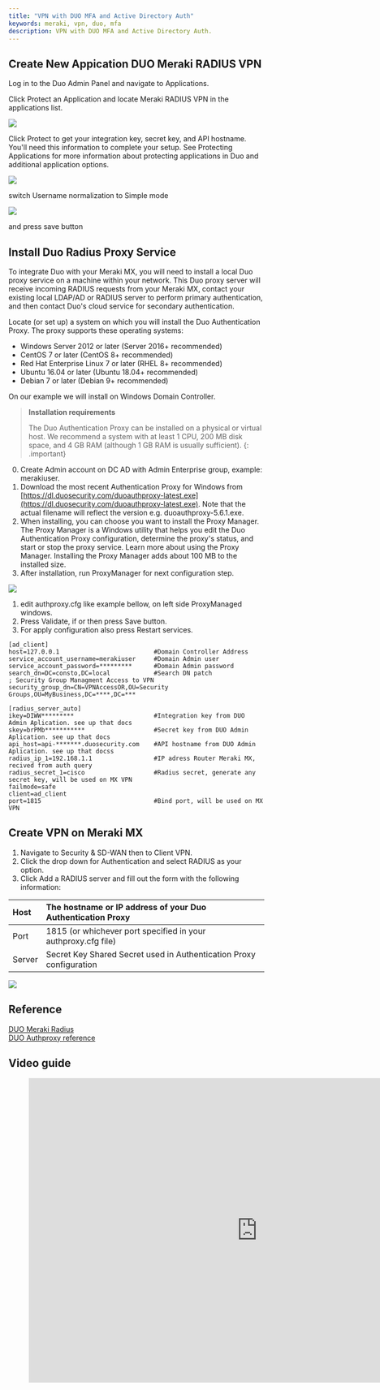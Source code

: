 ```yaml
---
title: "VPN with DUO MFA and Active Directory Auth"
keywords: meraki, vpn, duo, mfa
description: VPN with DUO MFA and Active Directory Auth.
---
```

## Create New Appication DUO Meraki RADIUS VPN

Log in to the Duo Admin Panel and navigate to Applications.

Click Protect an Application and locate Meraki RADIUS VPN in the applications list. 

![](images/vpn_mfa_02.png)  

Click Protect to get your integration key, secret key, and API hostname. You'll need this information to complete your setup. See Protecting Applications for more information about protecting applications in Duo and additional application options.

![](images/vpn_mfa_03.png)  

switch Username normalization to Simple mode  

![](images/vpn_mfa_04.png)  

and press save button

## Install Duo Radius Proxy Service
To integrate Duo with your Meraki MX, you will need to install a local Duo proxy service on a machine within your network. This Duo proxy server will receive incoming RADIUS requests from your Meraki MX, contact your existing local LDAP/AD or RADIUS server to perform primary authentication, and then contact Duo's cloud service for secondary authentication.

Locate (or set up) a system on which you will install the Duo Authentication Proxy. The proxy supports these operating systems:

 - Windows Server 2012 or later (Server 2016+ recommended)
 - CentOS 7 or later (CentOS 8+ recommended)
 - Red Hat Enterprise Linux 7 or later (RHEL 8+ recommended)
 - Ubuntu 16.04 or later (Ubuntu 18.04+ recommended)
 - Debian 7 or later (Debian 9+ recommended)

On our example we will install on Windows Domain Controller.

> **Installation requirements**
>
> The Duo Authentication Proxy can be installed on a physical or virtual host. 
> We recommend a system with at least 1 CPU, 200 MB disk space, and 4 GB RAM (although 1 GB RAM is usually sufficient).
{: .important}

0. Create Admin account on DC AD with Admin Enterprise group, example: merakiuser. 
1. Download the most recent Authentication Proxy for Windows from [https://dl.duosecurity.com/duoauthproxy-latest.exe](https://dl.duosecurity.com/duoauthproxy-latest.exe). Note that the actual filename will reflect the version e.g. duoauthproxy-5.6.1.exe.
2. When installing, you can choose you want to install the Proxy Manager. The Proxy Manager is a Windows utility that helps you edit the Duo Authentication Proxy configuration, determine the proxy's status, and start or stop the proxy service. Learn more about using the Proxy Manager. Installing the Proxy Manager adds about 100 MB to the installed size.
3. After installation, run ProxyManager for next configuration step.

![](images/vpn_mfa_01.png)  

1. edit authproxy.cfg like example bellow, on left side ProxyManaged windows. 
2. Press Validate, if or then press Save button.  
3. For apply configuration also press Restart services.  

```
[ad_client]
host=127.0.0.1                          #Domain Controller Address 
service_account_username=merakiuser     #Domain Admin user
service_account_password=*********      #Domain Admin password
search_dn=DC=consto,DC=local            #Search DN patch 
; Security Group Managment Access to VPN 
security_group_dn=CN=VPNAccessOR,OU=Security Groups,OU=MyBusiness,DC=****,DC=***

[radius_server_auto]
ikey=DIWW*********                      #Integration key from DUO Admin Aplication. see up that docs
skey=brPMb***********                   #Secret key from DUO Admin Aplication. see up that docs
api_host=api-*******.duosecurity.com    #API hostname from DUO Admin Aplication. see up that docss
radius_ip_1=192.168.1.1                 #IP adress Router Meraki MX, recived from auth query 
radius_secret_1=cisco                   #Radius secret, generate any secret key, will be used on MX VPN
failmode=safe
client=ad_client
port=1815                               #Bind port, will be used on MX VPN
```
## Create VPN on Meraki MX 

1. Navigate to Security & SD-WAN then to Client VPN.
2. Click the drop down for Authentication and select RADIUS as your option.
3. Click Add a RADIUS server and fill out the form with the following information:

| Host	| The hostname or IP address of your Duo Authentication Proxy   |
|:------|:-------------------------------------------------------------|
| Port  | 1815 (or whichever port specified in your authproxy.cfg file) |
| Server | Secret Key	Shared Secret used in Authentication Proxy configuration |

![](images/vpn_mfa_05.png)


## Reference
[DUO Meraki Radius](https://duo.com/docs/meraki-radius)  
[DUO Authproxy reference](https://duo.com/docs/authproxy-reference#main-section)  

## Video guide 
<!-- blank line -->
<figure class="video_container">
    <iframe width="900" height="600" src="https://www.youtube.com/embed/0kmNsun48Wc" title="YouTube video player" frameborder="0" allow="accelerometer; autoplay; clipboard-write; encrypted-media; gyroscope; picture-in-picture" allowfullscreen></iframe>
</figure>
<!-- blank line -->